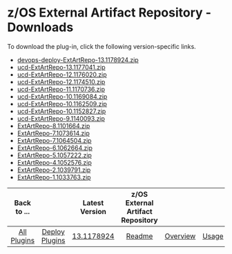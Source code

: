# z/OS External Artifact Repository - Downloads

To download the plug-in, click the following version-specific links.

- [devops-deploy-ExtArtRepo-13.1178924.zip](https://raw.githubusercontent.com/UrbanCode/IBM-UCD-PLUGINS/main/files/zOS-external-artifact-download/devops-deploy-ExtArtRepo-13.1178924.zip)
- [ucd-ExtArtRepo-13.1177041.zip](https://raw.githubusercontent.com/UrbanCode/IBM-UCD-PLUGINS/main/files/zOS-external-artifact-download/ucd-ExtArtRepo-13.1177041.zip)
- [ucd-ExtArtRepo-12.1176020.zip](https://raw.githubusercontent.com/UrbanCode/IBM-UCD-PLUGINS/main/files/zOS-external-artifact-download/ucd-ExtArtRepo-12.1176020.zip)
- [ucd-ExtArtRepo-12.1174510.zip](https://raw.githubusercontent.com/UrbanCode/IBM-UCD-PLUGINS/main/files/zOS-external-artifact-download/ucd-ExtArtRepo-12.1174510.zip)
- [ucd-ExtArtRepo-11.1170736.zip](https://raw.githubusercontent.com/UrbanCode/IBM-UCD-PLUGINS/main/files/zOS-external-artifact-download/ucd-ExtArtRepo-11.1170736.zip) 
- [ucd-ExtArtRepo-10.1169084.zip](https://raw.githubusercontent.com/UrbanCode/IBM-UCD-PLUGINS/main/files/zOS-external-artifact-download/ucd-ExtArtRepo-10.1169084.zip)
- [ucd-ExtArtRepo-10.1162509.zip](https://raw.githubusercontent.com/UrbanCode/IBM-UCD-PLUGINS/main/files/zOS-external-artifact-download/ucd-ExtArtRepo-10.1162509.zip)
- [ucd-ExtArtRepo-10.1152827.zip](https://raw.githubusercontent.com/UrbanCode/IBM-UCD-PLUGINS/main/files/zOS-external-artifact-download/ucd-ExtArtRepo-10.1152827.zip)
- [ucd-ExtArtRepo-9.1140093.zip](https://raw.githubusercontent.com/UrbanCode/IBM-UCD-PLUGINS/main/files/zOS-external-artifact-download/ucd-ExtArtRepo-9.1140093.zip)
- [ExtArtRepo-8.1101664.zip](https://raw.githubusercontent.com/UrbanCode/IBM-UCD-PLUGINS/main/files/zOS-external-artifact-download/ExtArtRepo-8.1101664.zip)
- [ExtArtRepo-7.1073614.zip](https://raw.githubusercontent.com/UrbanCode/IBM-UCD-PLUGINS/main/files/zOS-external-artifact-download/ExtArtRepo-7.1073614.zip)
- [ExtArtRepo-7.1064504.zip](https://raw.githubusercontent.com/UrbanCode/IBM-UCD-PLUGINS/main/files/zOS-external-artifact-download/ExtArtRepo-7.1064504.zip)
- [ExtArtRepo-6.1062664.zip](https://raw.githubusercontent.com/UrbanCode/IBM-UCD-PLUGINS/main/files/zOS-external-artifact-download/ExtArtRepo-6.1062664.zip)
- [ExtArtRepo-5.1057222.zip](https://raw.githubusercontent.com/UrbanCode/IBM-UCD-PLUGINS/main/files/zOS-external-artifact-download/ExtArtRepo-5.1057222.zip)
- [ExtArtRepo-4.1052576.zip](https://raw.githubusercontent.com/UrbanCode/IBM-UCD-PLUGINS/main/files/zOS-external-artifact-download/ExtArtRepo-4.1052576.zip)
- [ExtArtRepo-2.1039791.zip](https://raw.githubusercontent.com/UrbanCode/IBM-UCD-PLUGINS/main/files/zOS-external-artifact-download/ExtArtRepo-2.1039791.zip)
- [ExtArtRepo-1.1033763.zip](https://raw.githubusercontent.com/UrbanCode/IBM-UCD-PLUGINS/main/files/zOS-external-artifact-download/ExtArtRepo-1.1033763.zip)

|          Back to ...          |                                |                                                                       Latest Version                                                                        | z/OS External Artifact Repository |                         |                   |                   |
|:-----------------------------:|:------------------------------:|:-----------------------------------------------------------------------------------------------------------------------------------------------------------:|:---------------------------------:|:-----------------------:|:-----------------:|:-----------------:|
| [All Plugins](../../index.md) | [Deploy Plugins](../README.md) | [13.1178924](https://raw.githubusercontent.com/UrbanCode/IBM-UCD-PLUGINS/main/files/zOS-external-artifact-download/devops-deploy-ExtArtRepo-13.1178924.zip) |        [Readme](README.md)        | [Overview](overview.md) | [Usage](usage.md) | [Steps](steps.md) |
